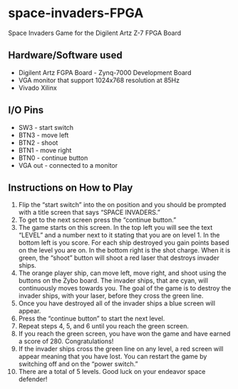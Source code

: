 # space-invaders-FPGA
Space Invaders Game for the Digilent Artz Z-7 FPGA Board

## Hardware/Software used
* Digilent Artz FGPA Board - Zynq-7000 Development Board
* VGA monitor that support 1024x768 resolution at 85Hz
* Vivado Xilinx 

## I/O Pins
* SW3 - start switch
* BTN3 - move left
* BTN2 - shoot
* BTN1 - move right
* BTN0 - continue button
* VGA out - connected to a monitor

## Instructions on How to Play

1.	Flip the “start switch” into the on position and you should be prompted with a title screen that says “SPACE INVADERS.”
2.	To get to the next screen press the “continue button.”
3.	The game starts on this screen. In the top left you will see the text “LEVEL” and a number next to it stating that you are on level 1. In the bottom left is you score. For each ship destroyed you gain points based on the level you are on. In the bottom right is the shot charge. When it is green, the “shoot” button will shoot a red laser that destroys invader ships. 
4.	The orange player ship, can move left, move right, and shoot using the buttons on the Zybo board. The invader ships, that are cyan, will continuously moves towards you. The goal of the game is to destroy the invader ships, with your laser, before they cross the green line.
5.	Once you have destroyed all of the invader ships a blue screen will appear.
6.	Press the “continue button” to start the next level. 
7.	Repeat steps 4, 5, and 6 until you reach the green screen.
8.	If you reach the green screen, you have won the game and have earned a score of 280. Congratulations!
9.	If the invader ships cross the green line on any level, a red screen will appear meaning that you have lost. You can restart the game by switching off and on the “power switch.”
10.	There are a total of 5 levels. Good luck on your endeavor space defender!
